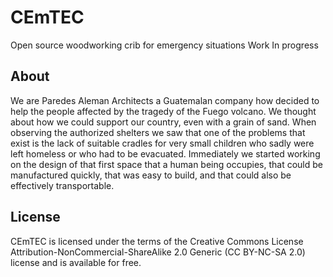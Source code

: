 CEmTEC
======================

Open source woodworking crib for emergency situations
Work In progress

## About 

We are Paredes Aleman Architects a Guatemalan company how decided to help the people affected by the tragedy of the Fuego volcano. We thought about how we could support our country, even with a grain of sand. When observing the authorized shelters we saw that one of the problems that exist is the lack of suitable cradles for very small children who sadly were left homeless or who had to be evacuated. Immediately we started working on the design of that first space that a human being occupies, that could be manufactured quickly, that was easy to build, and that could also be effectively transportable.




## License

CEmTEC is licensed under the terms of the Creative Commons License Attribution-NonCommercial-ShareAlike 2.0 Generic (CC BY-NC-SA 2.0) license and is available for free.

